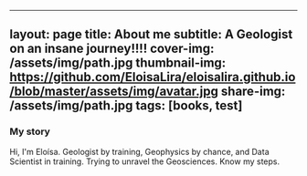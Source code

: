 
---
layout: page
title: About me
subtitle: A Geologist on an insane journey!!!!
cover-img: /assets/img/path.jpg
thumbnail-img: https://github.com/EloisaLira/eloisalira.github.io/blob/master/assets/img/avatar.jpg
share-img: /assets/img/path.jpg
tags: [books, test]
---


### My story
Hi, I'm Eloísa. Geologist by training, Geophysics by chance, and Data Scientist in training. Trying to unravel the Geosciences. Know my steps.
